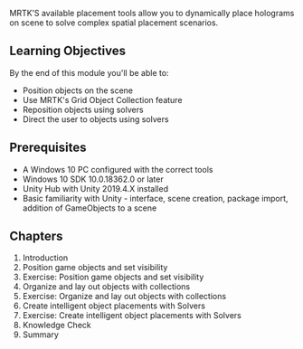 MRTK’S available placement tools allow you to dynamically place holograms on scene to solve complex spatial placement scenarios.

## Learning Objectives

By the end of this module you'll be able to:

* Position objects on the scene
* Use MRTK's Grid Object Collection feature
* Reposition objects using solvers
* Direct the user to objects using solvers

## Prerequisites

* A Windows 10 PC configured with the correct tools
* Windows 10 SDK 10.0.18362.0 or later
* Unity Hub with Unity 2019.4.X installed
* Basic familiarity with Unity - interface, scene creation, package import, addition of GameObjects to a scene

## Chapters

1. Introduction
2. Position game objects and set visibility
3. Exercise: Position game objects and set visibility
4. Organize and lay out objects with collections
5. Exercise: Organize and lay out objects with collections
6. Create intelligent object placements with Solvers
7. Exercise: Create intelligent object placements with Solvers
8. Knowledge Check
9. Summary

